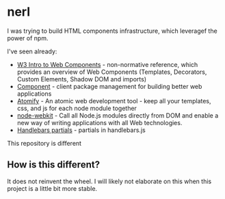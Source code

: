nerl
====

I was trying to build HTML components infrastructure, which leveragef the power of npm.

I've seen already:

* [W3 Intro to Web Components](http://www.w3.org/TR/components-intro/) -  non-normative reference, which provides an overview of Web Components (Templates, Decorators, Custom Elements, Shadow DOM and imports)
* [Component](https://github.com/component/component) - client package management for building better web applications
* [Atomify](https://github.com/Techwraith/atomify) - An atomic web development tool - keep all your templates, css, and js for each node module together
* [node-webkit](https://github.com/rogerwang/node-webkit) - Call all Node.js modules directly from DOM and enable a new way of writing applications with all Web technologies.
* [Handlebars partials](http://blog.teamtreehouse.com/handlebars-js-part-2-partials-and-helpers) - partials in handlebars.js

This repository is different

How is this different?
---------------------
It does not reinvent the wheel. I will likely not elaborate on this when this project is a little bit more stable.
